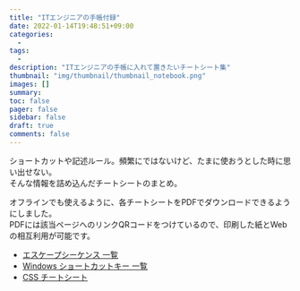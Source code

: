 ```yaml
---
title: "ITエンジニアの手帳付録"
date: 2022-01-14T19:48:51+09:00
categories:
  -
tags:
  -
description: "ITエンジニアの手帳に入れて置きたいチートシート集"
thumbnail: "img/thumbnail/thumbnail_notebook.png"
images: []
summary: 
toc: false
pager: false
sidebar: false
draft: true
comments: false
---
```


ショートカットや記述ルール。頻繁にではないけど、たまに使おうとした時に思い出せない。  
そんな情報を詰め込んだチートシートのまとめ。

オフラインでも使えるように、各チートシートをPDFでダウンロードできるようにしました。  
PDFには該当ページへのリンクQRコードをつけているので、印刷した紙とWebの相互利用が可能です。

- [エスケープシーケンス 一覧](../escape_sequence)
- [Windows ショートカットキー 一覧](../windows_shortcut_key)
- [CSS チートシート](../css_cheat_sheet)